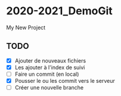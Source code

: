 # 2020-2021_DemoGit

My New Project

## TODO

- [x] Ajouter de nouveaux fichiers
- [x] Les ajouter à l'index de suivi
- [ ] Faire un commit (en local)
- [x] Pousser le ou les commit vers le serveur
- [ ] Créer une nouvelle branche
